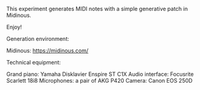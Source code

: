 This experiment generates MIDI notes with a simple generative patch in Midinous.

Enjoy!

Generation environment:

Midinous: https://midinous.com/

Technical equipment:

Grand piano: Yamaha Disklavier Enspire ST C1X
Audio interface: Focusrite Scarlett 18i8
Microphones: a pair of AKG P420
Camera: Canon EOS 250D
